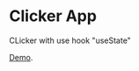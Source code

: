 # Clicker App

CLicker with use hook "useState"

[Demo](https://paulsamps.github.io/react-clicker-app).
